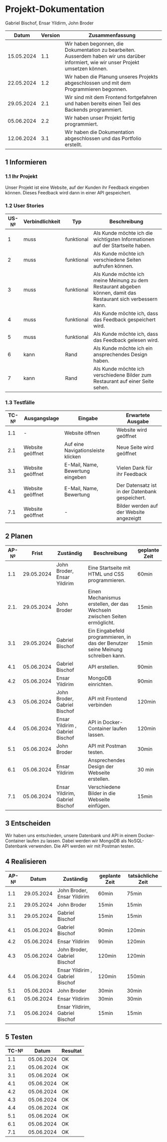 # Projekt-Dokumentation

Gabriel Bischof, Ensar Yildirm, John Broder

| Datum | Version | Zusammenfassung                                              |
| ----- | ------- | ------------------------------------------------------------ |
|15.05.2024       | 1.1   | Wir haben begonnen, die Dokumentation zu bearbeiten. Ausserdem haben wir uns darüber informiert, wie wir unser Projekt umsetzen können. |
|22.05.2024       | 1.2    | Wir haben die Planung unseres Projekts abgeschlossen und mit dem Programmieren begonnen.|
|29.05.2024       | 2.1   |  Wir sind mit dem Frontend fortgefahren und haben bereits einen Teil des Backends programmiert.|
|05.06.2024       | 2.2   | Wir haben unser Projekt fertig programmiert.|
|12.06.2024       | 3.1   |Wir haben die Dokumentation abgeschlossen und das Portfolio erstellt.|


## 1 Informieren

### 1.1 Ihr Projekt

Unser Projekt ist eine Website, auf der Kunden ihr Feedback eingeben können. Dieses Feedback wird dann in einer API gespeichert.
### 1.2 User Stories

| US-№ | Verbindlichkeit | Typ  | Beschreibung                       |
| ---- | --------------- | ---- | ---------------------------------- |
|1| muss | funktional |Als Kunde möchte ich die wichtigsten Informationen auf der Startseite haben.|
|2| muss | funktional|Als Kunde möchte ich verschiedene Seiten aufrufen können.|
|3| muss | funktional | Als Kunde möchte ich meine Meinung zu dem Restaurant abgeben können, damit das Restaurant sich verbessern kann.
|4| muss | funktional | Als Kunde möchte ich, dass das Feedback gespeichert wird.|
|5| muss | funktional | 	Als Kunde möchte ich, dass das Feedback gelesen wird.|
|6| kann | Rand|Als Kunde möchte ich ein ansprechendes Design haben. |
|7| kann | Rand|	Als Kunde möchte ich verschiedene Bilder zum Restaurant auf einer Seite sehen.|

 
### 1.3 Testfälle

| TC-№ | Ausgangslage | Eingabe | Erwartete Ausgabe |
| ---- | ------------ | ------- | ----------------- |
|1.1|  -                | Website öffnen| Website wird geöffnet|
|2.1| Website geöffnet |Auf eine Navigationsleiste klicken	|Neue Seite wird geöffnet|
|3.1| Website geöffnet | E-Mail, Name, Bewertung eingeben     | Vielen Dank für ihr Feedback|
|4.1| Website geöffnet  | E-Mail, Name, Bewertung                | Der Datensatz ist in der Datenbank gespeichert.|
|7.1| Website geöffnet| -                                    | Bilder werden auf der Website angezeigtt|
## 2 Planen

| AP-№ | Frist | Zuständig | Beschreibung | geplante Zeit |
| ---- | ----- | --------- | ------------ | ------------- |
|1.1|29.05.2024 |John Broder, Ensar Yildirim |Eine Startseite mit HTML und CSS programmieren. |60min|
|2.1.| 29.05.2024| John Broder| Einen Mechanismus erstellen, der das Wechseln zwischen Seiten ermöglicht.|15min|
|3.1| 29.05.2024| Gabriel Bischof| Ein Eingabefeld programmieren, in das der Benutzer seine Meinung schreiben kann.|15min|
|4.1|05.06.2024|Gabriel Bischof                  |API erstellen.                         |90min|
|4.2|05.06.2024|Ensar Yildirim                   |MongoDB einrichten.                     |90min|
|4.3|05.06.2024|John Broder, Gabriel Bischof     |API mit Frontend verbinden             |120min|
|4.4|05.06.2024| Ensar Yildirim , Gabriel Bischof|API in Docker-Container laufen lassen.    |120min|
|5.1|05.06.2024|John Broder                      |API mit Postman testen.              |30min|
|6.1|05.06.2024| Ensar Yildirim                  | Ansprechendes Design der Webseite erstellen.|30 min|
|7.1|05.06.2024|Ensar Yildirim, Gabriel Bischof  |Verschiedene Bilder in die Webseite einfügen.|15min|

## 3 Entscheiden
Wir haben uns entschieden, unsere Datenbank und API in einem Docker-Container laufen zu lassen. Dabei werden wir MongoDB als NoSQL-Datenbank verwenden.
Die API werden wir mit Postman testen.



## 4 Realisieren

| AP-№ | Datum | Zuständig | geplante Zeit | tatsächliche Zeit |
| ---- | ----- | --------- | ------------- | ----------------- |
|1.1|29.05.2024 |John Broder, Ensar Yildirim     |60min  |75min |
|2.1| 29.05.2024|John Broder| 15min| 15min|
|3.1| 29.05.2024| Gabriel Bischof| 15min|15min|
|4.1|05.06.2024|Gabriel Bischof                  |90min  |120min|
|4.2|05.06.2024|Ensar Yildirim                   |90min  |120min|
|4.3|05.06.2024|John Broder, Gabriel Bischof     |120min |120min|
|4.4|05.06.2024| Ensar Yildirim , Gabriel Bischof|120min |150min|
|5.1|05.06.2024|John Broder                      |30min  |30min |
|6.1|05.06.2024| Ensar Yildirim                   |30min |30min|
|7.1|05.06.2024|Ensar Yildirim, Gabriel Bischof  |15min  |15min |                  


## 5 Testen


| TC-№ | Datum | Resultat |
| ---- | ----- | -------- | 
|1.1| 05.06.2024| OK|
|2.1| 05.06.2024| OK|
|3.1| 05.06.2024| OK|
|4.1| 05.06.2024| OK|
|4.2| 05.06.2024| OK|
|4.3| 05.06.2024| OK|
|4.4| 05.06.2024| OK|
|5.1| 05.06.2024| OK|
|6.1| 05.06.2024| OK|
|7.1| 05.06.2024| OK|
